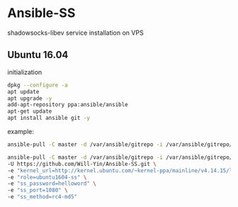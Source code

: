 # Ansible-SS
shadowsocks-libev service installation on VPS

## Ubuntu 16.04 
initialization
```bash
dpkg --configure -a
apt update
apt upgrade -y 
add-apt-repository ppa:ansible/ansible
apt-get update
apt install ansible git -y
```

example:
```bash
ansible-pull -C master -d /var/ansible/gitrepo -i /var/ansible/gitrepo/hosts -U https://github.com/Will-Yin/Ansible-SS.git -e "role=ubuntu1604-ss"

ansible-pull -C master -d /var/ansible/gitrepo -i /var/ansible/gitrepo/hosts \
-U https://github.com/Will-Yin/Ansible-SS.git \
-e "kernel_url=http://kernel.ubuntu.com/~kernel-ppa/mainline/v4.14.15/linux-image-4.14.15-041415-generic_4.14.15-041415.201801231530_amd64.deb" \
-e "role=ubuntu1604-ss" \
-e "ss_password=helloword" \
-e "ss_port=1080" \
-e "ss_method=rc4-md5"
```
